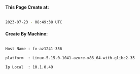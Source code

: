 
   
#### This Page Create at:

```bash

2023-07-23 - 08:49:38 UTC

```

#### Create By Machine:

```bash

Host Name : fv-az1241-356

platform  : Linux-5.15.0-1041-azure-x86_64-with-glibc2.35

Ip Local  : 10.1.0.49

```

